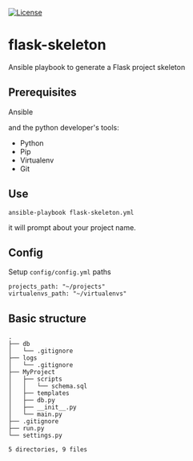 
[![ License ](https://img.shields.io/badge/license-Apache%20v2-blue.svg)](LICENSE)

# flask-skeleton

Ansible playbook to generate a Flask project skeleton

## Prerequisites

Ansible

and the python developer's tools:

* Python
* Pip
* Virtualenv 
* Git


## Use

`ansible-playbook flask-skeleton.yml` 

it will prompt about your project name.

## Config

Setup `config/config.yml` paths

```
projects_path: "~/projects"
virtualenvs_path: "~/virtualenvs"
```

## Basic structure

```
.
├── db
│   └── .gitignore
├── logs
│   └── .gitignore
├── MyProject
│   ├── scripts
│   │   └── schema.sql
│   ├── templates
│   ├── db.py
│   ├── __init__.py
│   └── main.py
├── .gitignore
├── run.py
└── settings.py

5 directories, 9 files
```
